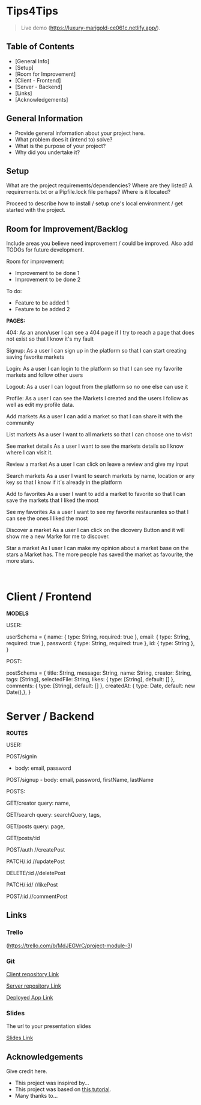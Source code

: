 
# Tips4Tips

> 

> Live demo (https://luxury-marigold-ce061c.netlify.app/). 

## Table of Contents
* [General Info]
* [Setup]
* [Room for Improvement]
* [Client - Frontend] 
* [Server - Backend] 
* [Links]
* [Acknowledgements]


## General Information
- Provide general information about your project here.
- What problem does it (intend to) solve?
- What is the purpose of your project?
- Why did you undertake it?



## Setup
What are the project requirements/dependencies? Where are they listed? A requirements.txt or a Pipfile.lock file perhaps? Where is it located?

Proceed to describe how to install / setup one's local environment / get started with the project.



## Room for Improvement/Backlog
Include areas you believe need improvement / could be improved. Also add TODOs for future development.

Room for improvement:
- Improvement to be done 1
- Improvement to be done 2

To do:
- Feature to be added 1
- Feature to be added 2


**PAGES:**

404: As an anon/user I can see a 404 page if I try to reach a page that does not exist so that I know it's my fault

Signup: As a user I can sign up in the platform so that I can start creating saving favorite markets

Login: As a user I can login to the platform so that I can see my favorite markets and follow other users

Logout: As a user I can logout from the platform so no one else can use it

Profile: As a user I can see the Markets I created and the users I follow as well as edit my profile data.

Add markets As a user I can add a market so that I can share it with the community

List markets As a user I want to all markets so that I can choose one to visit

See market details As a user I want to see the markets details so I know where I can visit it.

Review a market As a user I can click on leave a review and give my input

Search markets As a user I want to search markets by name, location or any key so that I know if it´s already in the platform

Add to favorites As a user I want to add a market to favorite so that I can save the markets that I liked the most

See my favorites As a user I want to see my favorite restaurantes so that I can see the ones I liked the most

Discover a market As a user I can click on the dicovery Button and it will show me a new Marke for me to discover.

Star a market As I user I can make my opinion about a market base on the stars a Market has. The more people has saved the market as favourite, the more stars.




<br>

# Client / Frontend

**MODELS**

USER: 

userSchema = {
  name: { type: String, required:  true }, email: { type: String, required: true }, password: { type: String, required: true }, id: { type: String },
}

POST:

postSchema = { title: String, message: String, name: String, creator: String, tags: [String], selectedFile: String, likes: { type: [String], default: [] }, comments: { type: [String], default: [] }, createdAt: { type: Date, default: new Date(),},
}


# Server / Backend

**ROUTES**

USER:

POST/signin
   - body:
     email,
     password

POST/signup
    - body:
    email, 
    password, 
    firstName, 
    lastName

POSTS:

GET/creator
     query:
     name,



GET/search
     query:
     searchQuery,
     tags,

  


GET/posts
    query:
    page,

 
GET/posts/:id

POST/auth //createPost 

PATCH/:id //updatePost

DELETE/:id //deletePost

PATCH/:id/ //likePost

POST/:id  //commentPost

## Links

### Trello

(https://trello.com/b/MdJEGVrC/project-module-3) 


### Git


[Client repository Link](https://github.com/Gabriel-PF/Tips4Tips-client)

[Server repository Link](https://github.com/Gabriel-PF/Tips4Tips-server)

[Deployed App Link](https://luxury-marigold-ce061c.netlify.app/posts)

### Slides

The url to your presentation slides

[Slides Link](https://docs.google.com/presentation/d/1zndKZ8DC-_i391alptPKsAKanCSXTrLVL39L3xtEjz8/edit?usp=sharing)

## Acknowledgements
Give credit here.
- This project was inspired by...
- This project was based on [this tutorial](https://www.example.com).
- Many thanks to...


